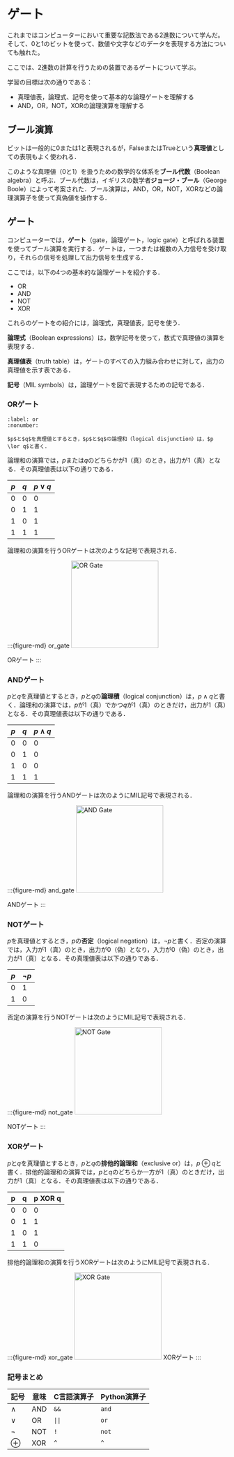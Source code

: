 # ゲート

これまではコンピューターにおいて重要な記数法である2進数について学んだ。そして、0と1のビットを使って、数値や文字などのデータを表現する方法についても触れた。

ここでは、2進数の計算を行うための装置であるゲートについて学ぶ。

学習の目標は次の通りである：

- 真理値表，論理式、記号を使って基本的な論理ゲートを理解する
- AND，OR，NOT，XORの論理演算を理解する

## ブール演算

ビットは一般的に0または1と表現されるが，FalseまたはTrueという**真理値**としての表現もよく使われる．

このような真理値（0と1）を扱うための数学的な体系を**ブール代数**（Boolean algebra）と呼ぶ．ブール代数は，イギリスの数学者**ジョージ・ブール**（George Boole）によって考案された．ブール演算は，AND，OR，NOT，XORなどの論理演算子を使って真偽値を操作する．

## ゲート

コンピューターでは，**ゲート**（gate，論理ゲート，logic gate）と呼ばれる装置を使ってブール演算を実行する．ゲートは，一つまたは複数の入力信号を受け取り，それらの信号を処理して出力信号を生成する．

ここでは，以下の4つの基本的な論理ゲートを紹介する．

- OR
- AND
- NOT
- XOR

これらのゲートをの紹介には，論理式，真理値表，記号を使う．

**論理式**（Boolean expressions）は，数学記号を使って，数式で真理値の演算を表現する．

**真理値表**（truth table）は，ゲートのすべての入力組み合わせに対して，出力の真理値を示す表である．

**記号**（MIL symbols）は，論理ゲートを図で表現するための記号である．

### ORゲート
````{prf:definition}
:label: or
:nonumber:

$p$と$q$を真理値とするとき，$p$と$q$の論理和（logical disjunction）は，$p \lor q$と書く．
````

論理和の演算では，$p$または$q$のどちらかが$1$（真）のとき，出力が$1$（真）となる．その真理値表は以下の通りである．

| $p$ | $q$ | $p \lor q$ |
| --- | --- | ---------- |
| 0   | 0   | 0          |
| 0   | 1   | 1          |
| 1   | 0   | 1          |
| 1   | 1   | 1          |

論理和の演算を行うORゲートは次のような記号で表現される．

:::{figure-md} or_gate
<img src="https://upload.wikimedia.org/wikipedia/commons/1/16/OR_ANSI_Labelled.svg" alt="OR Gate" width="200px">

ORゲート
:::

### ANDゲート

$p$と$q$を真理値とするとき，$p$と$q$の**論理積**（logical conjunction）は，$p \land q$と書く．論理和の演算では，$p$が$1$（真）でかつ$q$が$1$（真）のときだけ，出力が$1$（真）となる．その真理値表は以下の通りである．

| $p$ | $q$ | $p \land q$ |
| --- | --- | ----------- |
| 0   | 0   | 0           |
| 0   | 1   | 0           |
| 1   | 0   | 0           |
| 1   | 1   | 1           |

論理和の演算を行うANDゲートは次のようにMIL記号で表現される．

:::{figure-md} and_gate
<img src="https://upload.wikimedia.org/wikipedia/commons/b/b9/AND_ANSI_Labelled.svg" alt="AND Gate" width="200px">

ANDゲート
:::

### NOTゲート

$p$を真理値とするとき，$p$の**否定**（logical negation）は，$\lnot p$と書く．否定の演算では，入力が$1$（真）のとき，出力が$0$（偽）となり，入力が$0$（偽）のとき，出力が$1$（真）となる．その真理値表は以下の通りである．

| $p$ | $\lnot p$ |
| --- | --------- |
| 0   | 1         |
| 1   | 0         |

否定の演算を行うNOTゲートは次のようにMIL記号で表現される．

:::{figure-md} not_gate
<img src="https://upload.wikimedia.org/wikipedia/commons/6/60/NOT_ANSI_Labelled.svg" alt="NOT Gate" width="200px">

NOTゲート
:::

### XORゲート

$p$と$q$を真理値とするとき，$p$と$q$の**排他的論理和**（exclusive or）は，$p \oplus q$と書く．排他的論理和の演算では，$p$と$q$のどちらか一方が$1$（真）のときだけ，出力が$1$（真）となる．その真理値表は以下の通りである．

| p   | q   | p XOR q |
| --- | --- | ------- |
| 0   | 0   | 0       |
| 0   | 1   | 1       |
| 1   | 0   | 1       |
| 1   | 1   | 0       |

排他的論理和の演算を行うXORゲートは次のようにMIL記号で表現される．

:::{figure-md} xor_gate
<img src="https://upload.wikimedia.org/wikipedia/commons/1/17/XOR_ANSI_Labelled.svg" alt="XOR Gate" width="200px">
XORゲート
:::

### 記号まとめ

| 記号     | 意味 | C言語演算子 | Python演算子 |
| -------- | ---- | ----------- | ------------ |
| $\land$  | AND  | `&&`        | `and`        |
| $\lor$   | OR   | `\|\|`      | `or`         |
| $\lnot$  | NOT  | `!`         | `not`        |
| $\oplus$ | XOR  | `^`         | `^`          |


<!-- 
### やってみよう

ユーザーから2つの真理値（0または1）を入力として受け取り、AND、OR、NOT、XORの演算結果を表示するC言語のプログラムを作成してみよう。

#### 解答例

```c
#include <stdio.h>

int main() {
    int p, q;
    printf("Please enter p and q, where p and q are either 0 or 1.\n");
    printf("Enter p: ");
    scanf("%d", &p);
    printf("Enter q: ");
    scanf("%d", &q);
    printf("p = %d, q = %d\n", p, q);

    printf("*** Logical Operations ***\n");
    printf("p AND q = %d\n", p && q);
    printf("p OR q = %d\n", p || q);
    printf("NOT p = %d\n", !p);
    printf("p XOR q = %d\n", p ^ q);
    return 0;
}
```

## フリップフロップ

## 練習問題

以下のC言語のコードは，`2 > 1`が真であり、`1`を出力する．`2 < 1`が偽であり、`0`を出力する．

```c
#include <stdio.h>

int main() {  
  printf("%d\n", 2 > 1); // 1
  printf("%d\n", 2 < 1); // 0
  return 0;
}
```

Pythonでは，`True`と`False`を使って真理値を表現する．

```python
print(2 > 1)  # True
print(2 < 1)  # False
```

C言語では、論理和の演算は`||`演算子を使って表現される．例えば、`p || q`は、$p$または$q$のいずれかが真である場合に真を返す．

```c
#include <stdio.h>
int main() {
    int p = 1; // 真
    int q = 0; // 偽
    printf("p OR q = %d\n", p || q); // 出力: 1
    return 0;
}
```

C言語では、論理積の演算は`&&`演算子を使って表現される．例えば、`p && q`は、$p$と$q$の両方が真である場合に真を返す．

```c
#include <stdio.h>
int main() {
    int p = 1; // 真
    int q = 0; // 偽
    printf("p AND q = %d\n", p && q); // 出力: 0
    return 0;
}
```

C言語では、否定の演算は`!`演算子を使って表現される．例えば、`!p`は、$p$が真である場合に偽を返し、$p$が偽である場合に真を返す．

```c
#include <stdio.h>
int main() {
    int p = 1; // 真
    printf("NOT p = %d\n", !p); // 出力: 0
    return 0;
}
``` -->